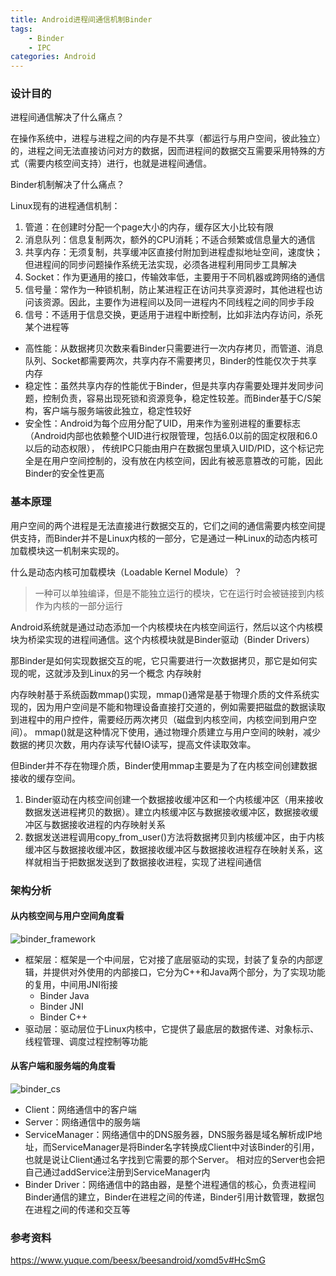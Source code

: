 ```yaml
---
title: Android进程间通信机制Binder
tags: 
    - Binder
    - IPC
categories: Android
---
```


### 设计目的

进程间通信解决了什么痛点？

在操作系统中，进程与进程之间的内存是不共享（都运行与用户空间，彼此独立）的，进程之间无法直接访问对方的数据，因而进程间的数据交互需要采用特殊的方式（需要内核空间支持）进行，也就是进程间通信。

Binder机制解决了什么痛点？

Linux现有的进程通信机制：

1. 管道：在创建时分配一个page大小的内存，缓存区大小比较有限
2. 消息队列：信息复制两次，额外的CPU消耗；不适合频繁或信息量大的通信
3. 共享内存：无须复制，共享缓冲区直接付附加到进程虚拟地址空间，速度快；但进程间的同步问题操作系统无法实现，必须各进程利用同步工具解决
4. Socket：作为更通用的接口，传输效率低，主要用于不同机器或跨网络的通信
5. 信号量：常作为一种锁机制，防止某进程正在访问共享资源时，其他进程也访问该资源。因此，主要作为进程间以及同一进程内不同线程之间的同步手段
6. 信号：不适用于信息交换，更适用于进程中断控制，比如非法内存访问，杀死某个进程等

- 高性能：从数据拷贝次数来看Binder只需要进行一次内存拷贝，而管道、消息队列、Socket都需要两次，共享内存不需要拷贝，Binder的性能仅次于共享内存
- 稳定性：虽然共享内存的性能优于Binder，但是共享内存需要处理并发同步问题，控制负责，容易出现死锁和资源竞争，稳定性较差。而Binder基于C/S架构，客户端与服务端彼此独立，稳定性较好
- 安全性：Android为每个应用分配了UID，用来作为鉴别进程的重要标志（Android内部也依赖整个UID进行权限管理，包括6.0以前的固定权限和6.0以后的动态权限），
传统IPC只能由用户在数据包里填入UID/PID，这个标记完全是在用户空间控制的，没有放在内核空间，因此有被恶意篡改的可能，因此Binder的安全性更高

### 基本原理

用户空间的两个进程是无法直接进行数据交互的，它们之间的通信需要内核空间提供支持，而Binder并不是Linux内核的一部分，它是通过一种Linux的动态内核可加载模块这一机制来实现的。

什么是动态内核可加载模块（Loadable Kernel Module）？
> 一种可以单独编译，但是不能独立运行的模块，它在运行时会被链接到内核作为内核的一部分运行

Android系统就是通过动态添加一个内核模块在内核空间运行，然后以这个内核模块为桥梁实现的进程间通信。这个内核模块就是Binder驱动（Binder Drivers）

那Binder是如何实现数据交互的呢，它只需要进行一次数据拷贝，那它是如何实现的呢，这就涉及到Linux的另一个概念 内存映射

内存映射基于系统函数mmap()实现，mmap()通常是基于物理介质的文件系统实现的，因为用户空间是不能和物理设备直接打交道的，例如需要把磁盘的数据读取到进程中的用户控件，需要经历两次拷贝（磁盘到内核空间，内核空间到用户空间）。
mmap()就是这种情况下使用，通过物理介质建立与用户空间的映射，减少数据的拷贝次数，用内存读写代替IO读写，提高文件读取效率。

但Binder并不存在物理介质，Binder使用mmap主要是为了在内核空间创建数据接收的缓存空间。

1. Binder驱动在内核空间创建一个数据接收缓冲区和一个内核缓冲区（用来接收数据发送进程拷贝的数据）。建立内核缓冲区与数据接收缓冲区，数据接收缓冲区与数据接收进程的内存映射关系
2. 数据发送进程调用copy_from_user()方法将数据拷贝到内核缓冲区，由于内核缓冲区与数据接收缓冲区，数据接收缓冲区与数据接收进程存在映射关系，这样就相当于把数据发送到了数据接收进程，实现了进程间通信

### 架构分析

#### 从内核空间与用户空间角度看

![binder_framework](https://tvax2.sinaimg.cn/large/d7f9b0f4gy1gld1qsdwtej20nh0i2q4u.jpg)

- 框架层：框架是一个中间层，它对接了底层驱动的实现，封装了复杂的内部逻辑，并提供对外使用的内部接口，它分为C++和Java两个部分，为了实现功能的复用，中间用JNI衔接
    - Binder Java
    - Binder JNI
    - Binder C++
- 驱动层：驱动层位于Linux内核中，它提供了最底层的数据传递、对象标示、线程管理、调度过程控制等功能

#### 从客户端和服务端的角度看

![binder_cs](https://tvax4.sinaimg.cn/large/d7f9b0f4gy1gld2arzgboj20k10ebq41.jpg)

- Client：网络通信中的客户端
- Server：网络通信中的服务端
- ServiceManager：网络通信中的DNS服务器，DNS服务器是域名解析成IP地址，而ServiceManager是将Binder名字转换成Client中对该Binder的引用，也就是说让Client通过名字找到它需要的那个Server。
相对应的Server也会把自己通过addService注册到ServiceManager内
- Binder Driver：网络通信中的路由器，是整个进程通信的核心，负责进程间Binder通信的建立，Binder在进程之间的传递，Binder引用计数管理，数据包在进程之间的传递和交互等

### 参考资料

https://www.yuque.com/beesx/beesandroid/xomd5v#HcSmG


